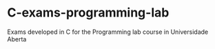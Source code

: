 # C-exams-programming-lab
 Exams developed in C for the  Programming lab course in Universidade Aberta
